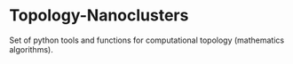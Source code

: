 # Topology-Nanoclusters
Set of python tools and functions for computational topology (mathematics algorithms).
